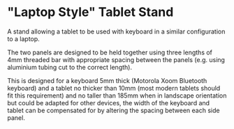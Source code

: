 "Laptop Style" Tablet Stand
===========================

A stand allowing a tablet to be used with keyboard in a similar configuration to a laptop.

The two panels are designed to be held together using three lengths of 4mm threaded bar with appropriate spacing between the panels (e.g. using aluminium tubing cut to the correct length).

This is designed for a keyboard 5mm thick (Motorola Xoom Bluetooth keyboard) and a tablet no thicker than 10mm (most modern tablets should fit this requirement) and no taller than 185mm when in landscape orientation but could be adapted for other devices, the width of the keyboard and tablet can be compensated for by altering the spacing between each side panel.